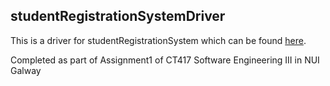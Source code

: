## studentRegistrationSystemDriver
This is a driver for studentRegistrationSystem which can be found [here](https://github.com/SeanBolt/studentRegistrationSystem).

Completed as part of Assignment1 of CT417 Software Engineering III in NUI Galway
